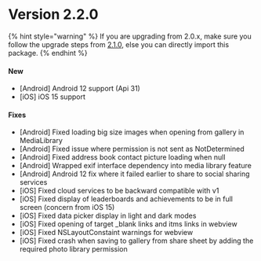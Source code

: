 # Version 2.2.0

{% hint style="warning" %}
If you are upgrading from 2.0.x, make sure you follow the upgrade steps from [2.1.0](version-2.1.0.md), else you can directly import this package.
{% endhint %}

#### New

* \[Android] Android 12 support (Api 31)
* \[iOS] iOS 15 support

#### Fixes

* \[Android] Fixed loading big size images when opening from gallery in MediaLibrary&#x20;
* \[Android] Fixed issue where permission is not sent as NotDetermined&#x20;
* \[Android] Fixed address book contact picture loading when null&#x20;
* \[Android] Wrapped exif interface dependency into media library feature&#x20;
* \[Android] Android 12 fix where it failed earlier to share to social sharing services
* \[iOS] Fixed cloud services to be backward compatible with v1&#x20;
* \[iOS] Fixed display of leaderboards and achievements to be in full screen (concern from iOS 15)&#x20;
* \[iOS] Fixed data picker display in light and dark modes&#x20;
* \[iOS] Fixed opening of target \_blank links and itms links in webview&#x20;
* \[iOS] Fixed NSLayoutConstaint warnings for webview&#x20;
* \[iOS] Fixed crash when saving to gallery from share sheet by adding the required photo library permission
